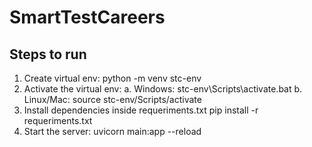 # SmartTestCareers

## Steps to run

1. Create virtual env:
    python -m venv stc-env
2. Activate the virtual env:
    a. Windows: stc-env\Scripts\activate.bat
    b. Linux/Mac: source stc-env/Scripts/activate
3. Install dependencies inside requeriments.txt
    pip install -r requeriments.txt
4. Start the server:
    uvicorn main:app --reload